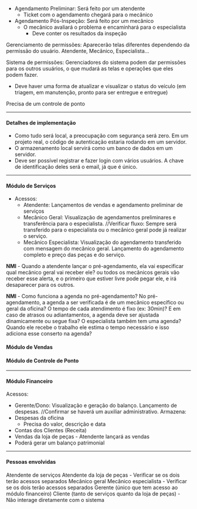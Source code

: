 - Agendamento Preliminar: Será feito por um atendente
	- Ticket com o agendamento chegará para o mecânico
- Agendamento Pós-Inspeção: Será feito por um mecânico
	- O mecânico avaliará o problema e encaminhará para o especialista
		- Deve conter os resultados da inspeção

Gerenciamento de permissões: Aparecerão telas diferentes dependendo da permissão do usuário. Atendente, Mecânico, Especialista...

Sistema de permissões: Gerenciadores do sistema podem dar permissões para os outros usuários, o que mudará as telas e operações que eles podem fazer.

- Deve haver uma forma de atualizar e visualizar o status do veículo (em triagem, em manutenção, pronto para ser entregue e entregue)

Precisa de um controle de ponto

---
#### Detalhes de implementação
- Como tudo será local, a preocupação com segurança será zero. Em um projeto real, o código de autenticação estaria rodando em um servidor.
- O armazenamento local servirá como um banco de dados em um servidor.
- Deve ser possível registrar e fazer login com vários usuários. A chave de identificação deles será o email, já que é único.

---
#### Módulo de Serviços

- Acessos: 
	- Atendente: Lançamentos de vendas e agendamento preliminar de serviços
	- Mecânico Geral: Visualização de agendamentos preliminares e transferência para o especialista. //Verificar fluxo: Sempre será transferido para o especialista ou o mecânico geral pode já realizar o serviço.
	- Mecânico Especialista: Visualização do agendamento transferido com mensagem do mecânico geral. Lançamento do agendamento completo e preço das peças e do serviço.

**NMI** - Quando a atendente lançar o pré-agendamento, ela vai especificar qual mecânico geral vai receber ele? ou todos os mecânicos gerais vão receber esse alerta, e o primeiro que estiver livre pode pegar ele, e irá desaparecer para os outros.

**NMI** - Como funciona a agenda no pré-agendamento? No pré-agendamento, a agenda a ser verificada é de um mecânico específico ou geral da oficina? O tempo de cada atendimento é fixo (ex: 30min)? E em caso de atrasos ou adiantamentos, a agenda deve ser ajustada dinamicamente ou segue fixa? O especialista também tem uma agenda? Quando ele recebe o trabalho ele estima o tempo necessário e isso adiciona esse conserto na agenda?
#### Módulo de Vendas

#### Módulo de Controle de Ponto

---
#### Módulo Financeiro

Acessos: 
 - Gerente/Dono: Visualização e geração do balanço. Lançamento de despesas. //Confirmar se haverá um auxiliar administrativo.
Armazena:
- Despesas da oficina
	- Precisa do valor, descrição e data
- Contas dos Clientes (Receita)
- Vendas da loja de peças - Atendente lançará as vendas
- Poderá gerar um balanço patrimonial

---

#### Pessoas envolvidas

Atendente de serviços
Atendente da loja de peças - Verificar se os dois terão acessos separados
Mecânico geral
Mecânico especialista - Verificar se os dois terão acessos separados
Gerente (único que tem acesso ao módulo financeiro)
Cliente (tanto de serviços quanto da loja de peças) - Não interage diretamente com o sistema